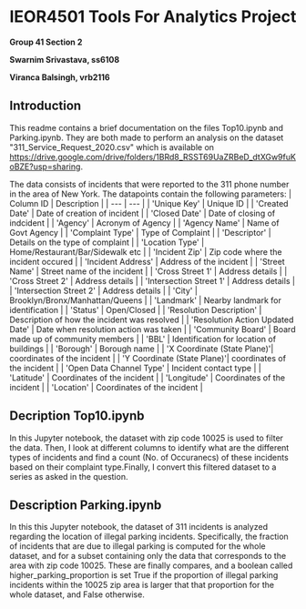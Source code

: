 # IEOR4501 Tools For Analytics Project
**Group 41 Section 2**

**Swarnim Srivastava, ss6108**

**Viranca Balsingh, vrb2116**

## Introduction
This readme contains a brief documentation on the files Top10.ipynb and Parking.ipynb. They are both made to perform an analysis on the dataset "311_Service_Request_2020.csv" which is available on https://drive.google.com/drive/folders/1BRd8_RSST69UaZRBeD_dtXGw9fuKoBZE?usp=sharing.

The data consists of incidents that were reported to the 311 phone number in the area of New York. The datapoints contain the following parameters: 
| Column ID | Description |
| --- | --- |
| 'Unique Key' | Unique ID |
| 'Created Date' | Date of creation of incident |
| 'Closed Date' | Date of closing of indcident |
| 'Agency' | Acronym of Agency |
| 'Agency Name' | Name of Govt Agency |
| 'Complaint Type' | Type of Complaint |
| 'Descriptor' | Details on the type of complaint |
| 'Location Type' | Home/Restaurant/Bar/Sidewalk etc |
| 'Incident Zip' | Zip code where the incident occured |
| 'Incident Address' | Address of the incident |
| 'Street Name' | Street name of the incident |
| 'Cross Street 1' | Address details |
| 'Cross Street 2' | Address details |
| 'Intersection Street 1' | Address details |
| 'Intersection Street 2' | Address details |
| 'City' | Brooklyn/Bronx/Manhattan/Queens |
| 'Landmark' | Nearby landmark for identification |
| 'Status' | Open/Closed |
| 'Resolution Description' | Description of how the incident was resolved |
| 'Resolution Action Updated Date' | Date when resolution action was taken |
| 'Community Board' | Board made up of community members |
| 'BBL' | Identification for location of buildings |
| 'Borough' | Borough name |
| 'X Coordinate (State Plane)'| coordinates of the incident |
| 'Y Coordinate (State Plane)'| coordinates of the incident |
| 'Open Data Channel Type' | Incident contact type |
| 'Latitude' | Coordinates of the incident |
| 'Longitude' | Coordinates of the incident |
| 'Location' | Coordinates of the incident | 

## Decription Top10.ipynb
In this Jupyter notebook, the dataset with zip code 10025 is used to filter the data. Then, I look at different columns to identify what are the different types of incidents and find a count (No. of Occuranecs) of these incidents based on their complaint type.Finally, I convert this filtered dataset to a series as asked in the question.

## Description Parking.ipynb
In this this Jupyter notebook, the dataset of 311 incidents is analyzed regarding the location of illegal parking incidents. 
Specifically, the fraction of incidents that are due to illegal parking is computed for the whole dataset, and for a subset containing only the data that corresponds to the area with zip code 10025. These are finally compares, and a boolean called higher_parking_proportion is set True if the proportion of illegal parking incidents within the 10025 zip area is larger that that proportion for the whole dataset, and False otherwise.


